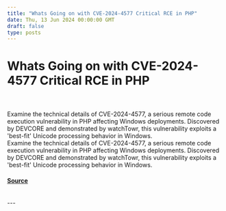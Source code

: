 ```yaml
---
title: "Whats Going on with CVE-2024-4577 Critical RCE in PHP"
date: Thu, 13 Jun 2024 00:00:00 GMT
draft: false
type: posts
---
```

# Whats Going on with CVE-2024-4577 Critical RCE in PHP

<br/>

<br/>
Examine the technical details of CVE-2024-4577, a serious remote code execution vulnerability in PHP affecting Windows deployments. Discovered by DEVCORE and demonstrated by watchTowr, this vulnerability exploits a 'best-fit' Unicode processing behavior in Windows. 
<br/>
Examine the technical details of CVE-2024-4577, a serious remote code execution vulnerability in PHP affecting Windows deployments. Discovered by DEVCORE and demonstrated by watchTowr, this vulnerability exploits a 'best-fit' Unicode processing behavior in Windows.

#### [Source](https://www.greynoise.io/blog/whats-going-on-with-cve-2024-4577-critical-rce-in-php)

<br/>
---
